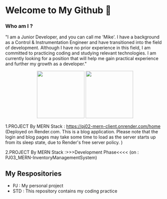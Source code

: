 # Welcome to My Github 👋


### Who am I ? 
"I am a Junior Developer, and you can call me 'Mike'.
I have a background as a Control & Instrumentation Engineer and have transitioned into the field of development.
Although I have no prior experience in this field, I am committed to practicing coding and studying relevant technologies. I am currently looking for a position that will help me gain practical experience and further my growth as a developer."


<p align='center'>
   <a href="https://github-readme-stats.vercel.app/api?username=iamTheMike3&show_icons=true&count_private=true"><img
           height=150
           src="https://github-readme-stats.vercel.app/api?username=iamTheMike&show_icons=true&count_private=true"/></a>
   <a href="https://github.com/iamTheMike/github-readme-stats"><img height=150
                                                                  src="https://github-readme-stats.vercel.app/api/top-langs/?username=iamTheMike&layout=compact"/></a>
</p>


1.PROJECT By MERN Stack : https://pj02-mern-client.onrender.com/home   
(Deployed on Render.com. This is a blog application. Please note that the login and blog pages may take some time to load as the server starts up from its sleep state, due to Render's free server policy. )

2.PROJECT By MERN Stack :>>>Development Phase<<<<
(on : PJ03_MERN-InventoryManagementSystem)

## My Respositories
- PJ : My personal project
- STD : This repository contains my coding practice


